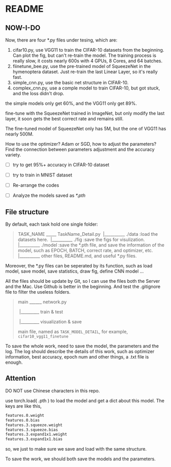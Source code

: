# README

## NOW-I-DO
Now, there are four *.py files under tesing, which are:
1. cifar10.py, use VGG11 to train the CIFAR-10 datasets from the beginning. Can plot the fig, but can't re-train the model. The training process is really slow, it costs nearly 600s with 4 GPUs, 8 Cores, and 64 batches.
2. fiinetune_bee.py, use the pre-trained model of SqueezeNet in the hymenoptera dataset. Just re-train the last Linear Layer, so it's really fast.
3. simple_cnn.py, use the basic net structure in CIFAR-10.
4. complex_cnn.py, use a comple model to train CIFAR-10, but got stuck, and the loss didn't drop.



the simple models only get 60%, and the VGG11 only get 89%.

fine-tune with the SqueezeNet trained in ImageNet, but only modify the last layer, it soon gets the best correct rate and remains still.

The fine-tuned model of SqueezeNet only has 5M, but the one of VGG11 has nearly 500M. 



How to use the optimizer? Adam or SGD, how to adjust the parameters? Find the connection between parameters adjustment and the accuracy variety.



- [ ] try to get 95%+ accuracy in CIFAR-10 dataset
- [ ] try to train in MNIST dataset
- [ ] Re-arrange the codes
- [ ] Analyze the models saved as *\*.pth*




## File structure
By default, each task hold one single folder:
> TASK_NAME \_\_\_\_\_ TaskName_Detail.py
> ​	   |\_\_\_\_\_\_\_\_\_\_ ./data   :load the datasets here.
> ​           |\_\_\_\_\_\_\_\_\_\_ ./fig    :save the figs for visulization.
> ​           |\_\_\_\_\_\_\_\_\_\_ ./model  :save the *.pth file, and save the information of the model, such as EPOCH, BATCH, correct rate, and optimizer, etc.
> ​           |\_\_\_\_\_\_\_\_\_\_ other files, README.md, and useful *.py files.

Moreover, the *.py files can be seperated by its function, such as load model, save model, save statistics, draw fig, define CNN model ...

All the files should be update by Git, so I can use the files both the Server and the Mac. Use Github is better in the beginning. And test the .gitignore file to filter the useless folders.

> main  \_\_\_\_\_\_  network.py
>
> ​    |\_\_\_\_\_\_\_\_\_  train & test
>
> ​    |\_\_\_\_\_\_\_\_\_  visualization & save
>
> main file, named as `TASK_MODEL_DETAIL`, for example, `cifar10_vgg11_finetune`

To save the whole work, need to save the model, the parameters and the log. The log should describe the details of this work, such as optimizer information, best accuracy, epoch num and other things, a .txt file is enough.



## Attention

DO NOT use Chinese characters in this repo.

use torch.load( .pth ) to load the model and get a dict about this model. The keys are like this,

```txt
features.0.weight
features.0.bias
features.3.squeeze.weight
features.3.squeeze.bias
features.3.expand1x1.weight
features.3.expand1x1.bias
```

so, we just to make sure we save and load with the same structure.

To save the work, we should both save the models and the parameters.